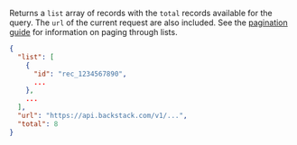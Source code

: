 Returns a `list` array of records with the `total` records available for the query. The `url` of the current request are also included. See the [pagination guide](pagination) for information on paging through lists.

```json
{
  "list": [ 
    {
      "id": "rec_1234567890",
      ...
    },
    ...
  ],
  "url": "https://api.backstack.com/v1/...",
  "total": 8 
}
```

